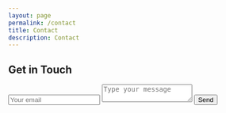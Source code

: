 ```yaml
---
layout: page
permalink: /contact
title: Contact
description: Contact
---
```


<div id="contact">
  <h2>Get in Touch</h2>
  <div id="contact-form">
    <form action="#" method="POST">
      <input type="hidden" name="_subject" value="Contact request from personal site" />
      <input type="email" name="_replyto" placeholder="Your email" required>
      <textarea name="message" placeholder="Type your message" required></textarea>
      <button type="submit">Send</button>
    </form>
  </div>
</div>
